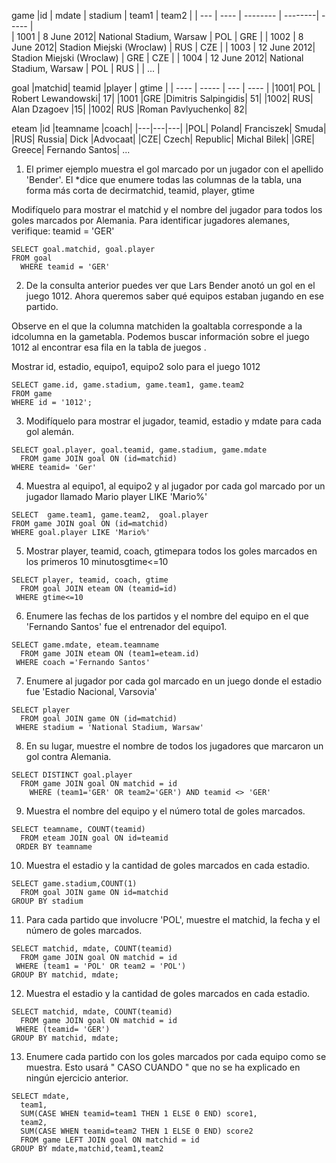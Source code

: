 game
|id	| mdate |	stadium | team1 |	team2 |
| --- | ---- | -------- |   --------| ----- |  
| 1001	| 8 June 2012|		National Stadium, Warsaw | POL    | GRE |
| 1002	| 8 June 2012| Stadion Miejski (Wroclaw) | RUS    | CZE |
| 1003	| 12 June 2012| Stadion Miejski (Wroclaw) | GRE    | CZE |
| 1004	| 12 June 2012| National Stadium, Warsaw | POL    | RUS |
| ... |



goal
|matchid|	teamid	|player	| gtime |
| ----  | -----   | ---   | ---- |
|1001|	POL |	Robert Lewandowski|	17|
|1001	|GRE	|Dimitris Salpingidis|	51|
|1002|	RUS|	Alan Dzagoev	|15|
|1002|	RUS	|Roman Pavlyuchenko|	82|


eteam
|id	|teamname	|coach|
|---|---|---|
|POL|	Poland|	Franciszek| Smuda|
|RUS|	Russia|	Dick |Advocaat|
|CZE|	Czech| Republic|	Michal Bilek|
|GRE|	Greece|	Fernando Santos|
...


1. El primer ejemplo muestra el gol marcado por un jugador con el apellido 'Bender'. El *dice que enumere todas las columnas de la tabla, una forma más corta de decirmatchid, teamid, player, gtime

Modifíquelo para mostrar el matchid y el nombre del jugador para todos los goles marcados por Alemania. Para identificar jugadores alemanes, verifique: teamid = 'GER'

~~~
SELECT goal.matchid, goal.player
FROM goal  
  WHERE teamid = 'GER'
~~~

2. De la consulta anterior puedes ver que Lars Bender anotó un gol en el juego 1012. Ahora queremos saber qué equipos estaban jugando en ese partido.

Observe en el que la columna matchiden la goaltabla corresponde a la idcolumna en la gametabla. Podemos buscar información sobre el juego 1012 al encontrar esa fila en la tabla de juegos .

Mostrar id, estadio, equipo1, equipo2 solo para el juego 1012

~~~
SELECT game.id, game.stadium, game.team1, game.team2
FROM game
WHERE id = '1012';
~~~

3. Modifíquelo para mostrar el jugador, teamid, estadio y mdate para cada gol alemán.

~~~
SELECT goal.player, goal.teamid, game.stadium, game.mdate
  FROM game JOIN goal ON (id=matchid)
WHERE teamid= 'Ger'
~~~
4. Muestra al equipo1, al equipo2 y al jugador por cada gol marcado por un jugador llamado Mario player LIKE 'Mario%'

~~~
SELECT  game.team1, game.team2,  goal.player
FROM game JOIN goal ON (id=matchid)
WHERE goal.player LIKE 'Mario%'
~~~

5. Mostrar player, teamid, coach, gtimepara todos los goles marcados en los primeros 10 minutosgtime<=10

~~~
SELECT player, teamid, coach, gtime
  FROM goal JOIN eteam ON (teamid=id)
 WHERE gtime<=10

~~~

6. Enumere las fechas de los partidos y el nombre del equipo en el que 'Fernando Santos' fue el entrenador del equipo1.

~~~
SELECT game.mdate, eteam.teamname
  FROM game JOIN eteam ON (team1=eteam.id)
 WHERE coach ='Fernando Santos' 
~~~

7. Enumere al jugador por cada gol marcado en un juego donde el estadio fue 'Estadio Nacional, Varsovia'

~~~
SELECT player
  FROM goal JOIN game ON (id=matchid)
 WHERE stadium = 'National Stadium, Warsaw'
~~~


8. En su lugar, muestre el nombre de todos los jugadores que marcaron un gol contra Alemania.

~~~
SELECT DISTINCT goal.player
  FROM game JOIN goal ON matchid = id 
    WHERE (team1='GER' OR team2='GER') AND teamid <> 'GER' 
~~~


9. Muestra el nombre del equipo y el número total de goles marcados.

~~~
SELECT teamname, COUNT(teamid)
  FROM eteam JOIN goal ON id=teamid
 ORDER BY teamname
~~~

10. Muestra el estadio y la cantidad de goles marcados en cada estadio.

~~~
SELECT game.stadium,COUNT(1)
  FROM goal JOIN game ON id=matchid
GROUP BY stadium
~~~

11. Para cada partido que involucre 'POL', muestre el matchid, la fecha y el número de goles marcados.

~~~
SELECT matchid, mdate, COUNT(teamid)
  FROM game JOIN goal ON matchid = id 
 WHERE (team1 = 'POL' OR team2 = 'POL')
GROUP BY matchid, mdate;
~~~

12. Muestra el estadio y la cantidad de goles marcados en cada estadio.

~~~
SELECT matchid, mdate, COUNT(teamid)
  FROM game JOIN goal ON matchid = id 
 WHERE (teamid= 'GER')
GROUP BY matchid, mdate;
~~~

13. Enumere cada partido con los goles marcados por cada equipo como se muestra. Esto usará " CASO CUANDO " que no se ha explicado en ningún ejercicio anterior.

~~~
SELECT mdate,
  team1,
  SUM(CASE WHEN teamid=team1 THEN 1 ELSE 0 END) score1,
  team2,
  SUM(CASE WHEN teamid=team2 THEN 1 ELSE 0 END) score2
  FROM game LEFT JOIN goal ON matchid = id
GROUP BY mdate,matchid,team1,team2
~~~
